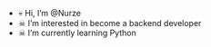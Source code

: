 - 💀 Hi, I’m @Nurze
- ☠ I’m interested in become a backend developer
- ☠ I’m currently learning Python

<!---
Nurze/Nurze is a ✨ special ✨ repository because its `README.md` (this file) appears on your GitHub profile.
You can click the Preview link to take a look at your changes.
--->
